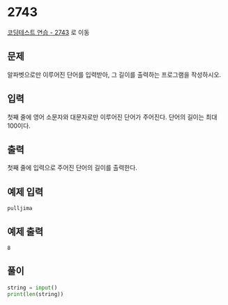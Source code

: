 # 2743

[코딩테스트 연습 - 2743][1] 로 이동

## 문제

알파벳으로만 이루어진 단어를 입력받아, 그 길이를 출력하는 프로그램을 작성하시오.

## 입력

첫째 줄에 영어 소문자와 대문자로만 이루어진 단어가 주어진다. 단어의 길이는 최대 100이다.

## 출력

첫째 줄에 입력으로 주어진 단어의 길이를 출력한다.

## 예제 입력

```
pulljima
```

## 예제 출력

```
8
```

## 풀이

```python
string = input()
print(len(string))

```

[1]: https://www.acmicpc.net/problem/2743

